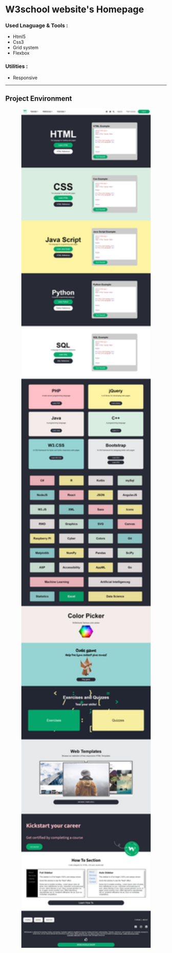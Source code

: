 # W3school website's Homepage
### Used Lnaguage & Tools :
- Html5
- Css3
- Grid system
- Flexbox
### Utilities :
- Responsive
---
## Project Environment
<p align="center">
  <kbd>
   <img  src="https://github.com/gooddevil79/w3school-homepage/blob/master/full-webpage.png" width="80%" style="border:2pxsolid;"></kbd>
</p>
